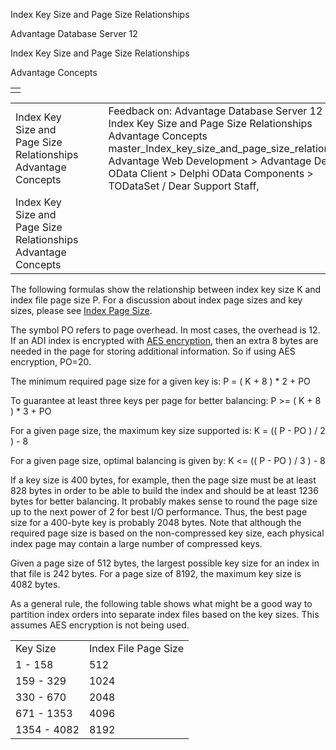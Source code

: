 Index Key Size and Page Size Relationships




Advantage Database Server 12  

Index Key Size and Page Size Relationships

Advantage Concepts

|  |
| --- |
|  |

|  |  |  |  |  |
| --- | --- | --- | --- | --- |
| Index Key Size and Page Size Relationships  Advantage Concepts |  |  | Feedback on: Advantage Database Server 12 - Index Key Size and Page Size Relationships Advantage Concepts master\_Index\_key\_size\_and\_page\_size\_relationships Advantage Web Development > Advantage Delphi OData Client > Delphi OData Components > TODataSet / Dear Support Staff, |  |
| Index Key Size and Page Size Relationships  Advantage Concepts |  |  |  |  |

The following formulas show the relationship between index key size K and index file page size P. For a discussion about index page sizes and key sizes, please see [Index Page Size](master_index_page_size.htm).

The symbol PO refers to page overhead. In most cases, the overhead is 12. If an ADI index is encrypted with [AES encryption](master_encryption.htm), then an extra 8 bytes are needed in the page for storing additional information. So if using AES encryption, PO=20.

The minimum required page size for a given key is: P = ( K + 8 ) \* 2 + PO

To guarantee at least three keys per page for better balancing: P >= ( K + 8 ) \* 3 + PO

For a given page size, the maximum key size supported is: K = (( P - PO ) / 2 ) - 8

For a given page size, optimal balancing is given by: K <= (( P - PO ) / 3 ) - 8

If a key size is 400 bytes, for example, then the page size must be at least 828 bytes in order to be able to build the index and should be at least 1236 bytes for better balancing. It probably makes sense to round the page size up to the next power of 2 for best I/O performance. Thus, the best page size for a 400-byte key is probably 2048 bytes. Note that although the required page size is based on the non-compressed key size, each physical index page may contain a large number of compressed keys.

Given a page size of 512 bytes, the largest possible key size for an index in that file is 242 bytes. For a page size of 8192, the maximum key size is 4082 bytes.

As a general rule, the following table shows what might be a good way to partition index orders into separate index files based on the key sizes. This assumes AES encryption is not being used.

|  |  |
| --- | --- |
| Key Size | Index File Page Size |
| 1 - 158 | 512 |
| 159 - 329 | 1024 |
| 330 - 670 | 2048 |
| 671 - 1353 | 4096 |
| 1354 - 4082 | 8192 |